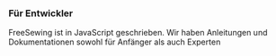 ---
---

### Für Entwickler

FreeSewing ist in JavaScript geschrieben. Wir haben Anleitungen und Dokumentationen sowohl für Anfänger als auch Experten
